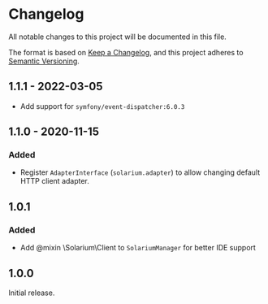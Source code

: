 # Changelog
All notable changes to this project will be documented in this file.

The format is based on [Keep a Changelog](https://keepachangelog.com/en/1.0.0/),
and this project adheres to [Semantic Versioning](https://semver.org/spec/v2.0.0.html).

## 1.1.1 - 2022-03-05

- Add support for `symfony/event-dispatcher:6.0.3`

## 1.1.0 - 2020-11-15

### Added
- Register `AdapterInterface` (`solarium.adapter`) to allow changing default HTTP client adapter.

## 1.0.1

### Added
- Add @mixin \Solarium\Client to `SolariumManager` for better IDE support

## 1.0.0

Initial release.
